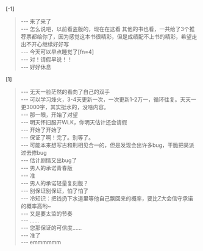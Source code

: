 
[-1] 
>--- 来了来了<br>
>--- 怎么说吧，以前看盗版的，现在在这看 其他的书也看，一共给了3个推荐票都给你了，因为感觉这本书很精彩，但是成绩配不上书的精彩，希望走出不开心继续好好写<br>
>--- 今天可以早点睡觉了[fn=4]<br>
>--- 对！请假早说！！<br>
>--- 好好休息<br>

[1] 
>--- 无天一脸茫然的看向了自己的双手<br>
>--- 可以学习烽火，3-4天更新一次，一次更新1-2万一，循环往复。天天一更3000字，其实挺水的，没啥内容。<br>
>--- 那一眼，开始了对望<br>
>--- 明天怀旧服开WLK，你明天估计还会请假<br>
>--- 开始了开始了<br>
>--- 保证了啊！完了。别等了。<br>
>--- 可能本来想写古和刑相见合一的，但是发现会出许多bug，干脆把昊派过去修bug<br>
>--- 估计剧情又出bug了<br>
>--- 男人的承诺青春版<br>
>--- 准<br>
>--- 男人的承诺轻量复刻版？<br>
>--- 别保证别保证，怕了怕了<br>
>--- 冷知识：把钱扔下水道里等他自己飘回来的概率，要比Z大会信守承诺的概率高哟~<br>
>--- 又是要太监的节奏<br>
>--- ……<br>
>--- 您那保证的可信度……<br>
>--- 准了<br>
>--- emmmmmm<br>
